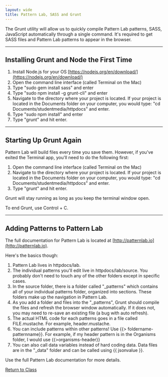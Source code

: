 ```yaml
---
layout: wide
title: Pattern Lab, SASS and Grunt
---
```


The Grunt utility will allow us to quickly compile Pattern Lab patterns, SASS, JavaScript automatically through a single command.  It's required to get SASS files and Pattern Lab patterns to appear in the browser.

---

## Installing Grunt and Node the First Time

1.  Install Node.js for your OS [https://nodejs.org/en/download/](https://nodejs.org/en/download/)
2.  Open the command line interface (called Terminal on the Mac)
3.  Type "sudo gem install sass" and enter
4.  Type "sudo npm install -g grunt-cli" and enter
5.  Navigate to the directory where your project is located.  If your project is located in the Documents folder on your computer, you would type: "cd Documents/studentmedia/httpdocs" and enter.
6.  Type "sudo npm install" and enter
7.  Type "grunt" and hit enter.

---

## Starting Up Grunt Again

Pattern Lab will build files every time you save them.  However, if you've exited the Terminal app, you'll need to do the following first:

1.  Open the command line interface (called Terminal on the Mac)
2.  Navigate to the directory where your project is located.  If your project is located in the Documents folder on your computer, you would type: "cd Documents/studentmedia/httpdocs" and enter.
3.  Type "grunt" and hit enter.

Grunt will stay running as long as you keep the terminal window open.  

To end Grunt, use Control + C.

---

## Adding Patterns to Pattern Lab

The full documentation for Pattern Lab is located at [http://patternlab.io](http://patternlab.io).

Here's the basics though:

1.  Pattern Lab lives in httpdocs/lab.  
2.  The individual patterns you'll edit live in httpdocs/lab/source.  You probably don't need to touch any of the other folders except in specific cases.
3.  In the source folder, there is a folder called "_patterns" which contains all of your individual patterns folder, organized into sections.  These folders make up the navigation in Pattern Lab.
4.  As you add a folder and files into the "_patterns", Grunt should compile the files and refresh the browser window automatically.  If it does not, you may need to re-save an existing file (a bug with auto refresh).
5.  The actual HTML code for each patterns goes in a file called FILE.mustache.  For example, header.mustache.  
6.  You can include patterns within other patterns!  Use {{> foldername-patternname}}.  For example, if my header pattern is in the Organisms folder, I would use {{>organisms-header}}
7.  You can also call data variables instead of hard coding data.  Data files are in the "_data" folder and can be called using {{ jsonvalue }}.

Use the full Pattern Lab documentation for more details.

<a href="/advanced" class="button small">Return to Class</a>
